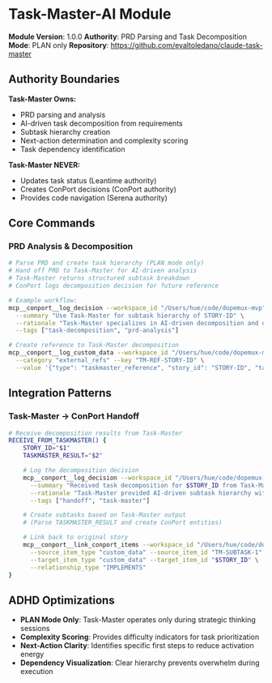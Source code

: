 # Task-Master-AI Module

**Module Version**: 1.0.0
**Authority**: PRD Parsing and Task Decomposition
**Mode**: PLAN only
**Repository**: https://github.com/eyaltoledano/claude-task-master

## Authority Boundaries

**Task-Master Owns:**
- PRD parsing and analysis
- AI-driven task decomposition from requirements
- Subtask hierarchy creation
- Next-action determination and complexity scoring
- Task dependency identification

**Task-Master NEVER:**
- Updates task status (Leantime authority)
- Creates ConPort decisions (ConPort authority)
- Provides code navigation (Serena authority)

## Core Commands

### PRD Analysis & Decomposition
```bash
# Parse PRD and create task hierarchy (PLAN mode only)
# Hand off PRD to Task-Master for AI-driven analysis
# Task-Master returns structured subtask breakdown
# ConPort logs decomposition decision for future reference

# Example workflow:
mcp__conport__log_decision --workspace_id "/Users/hue/code/dopemux-mvp" \
  --summary "Use Task-Master for subtask hierarchy of STORY-ID" \
  --rationale "Task-Master specializes in AI-driven decomposition and dependency analysis" \
  --tags ["task-decomposition", "prd-analysis"]

# Create reference to Task-Master decomposition
mcp__conport__log_custom_data --workspace_id "/Users/hue/code/dopemux-mvp" \
  --category "external_refs" --key "TM-REF-STORY-ID" \
  --value '{"type": "taskmaster_reference", "story_id": "STORY-ID", "taskmaster_id": "TM-12345", "sync_status": "pending"}'
```

## Integration Patterns

### Task-Master → ConPort Handoff
```bash
# Receive decomposition results from Task-Master
RECEIVE_FROM_TASKMASTER() {
    STORY_ID="$1"
    TASKMASTER_RESULT="$2"

    # Log the decomposition decision
    mcp__conport__log_decision --workspace_id "/Users/hue/code/dopemux-mvp" \
      --summary "Received task decomposition for $STORY_ID from Task-Master" \
      --rationale "Task-Master provided AI-driven subtask hierarchy with dependency analysis" \
      --tags ["handoff", "task-master"]

    # Create subtasks based on Task-Master output
    # (Parse TASKMASTER_RESULT and create ConPort entities)

    # Link back to original story
    mcp__conport__link_conport_items --workspace_id "/Users/hue/code/dopemux-mvp" \
      --source_item_type "custom_data" --source_item_id "TM-SUBTASK-1" \
      --target_item_type "custom_data" --target_item_id "$STORY_ID" \
      --relationship_type "IMPLEMENTS"
}
```

## ADHD Optimizations

- **PLAN Mode Only**: Task-Master operates only during strategic thinking sessions
- **Complexity Scoring**: Provides difficulty indicators for task prioritization
- **Next-Action Clarity**: Identifies specific first steps to reduce activation energy
- **Dependency Visualization**: Clear hierarchy prevents overwhelm during execution
